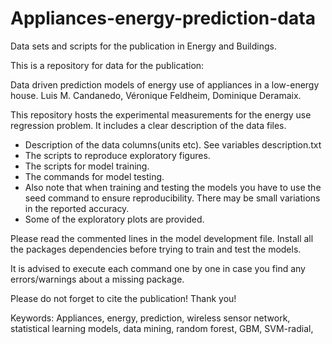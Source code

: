# Appliances-energy-prediction-data
Data sets and scripts for the publication in Energy and Buildings.  

This is a repository for data for the publication:

Data driven prediction models of energy use of appliances in a low-energy house. Luis M. Candanedo, Véronique Feldheim, Dominique Deramaix.

This repository hosts the experimental measurements for the energy use regression problem. 
It includes a clear description of the data files.

* Description of the data columns(units etc). See variables description.txt
* The scripts to reproduce exploratory figures.
* The scripts for model training.
* The commands for model testing.
*  Also note that when training and testing the models you have to use the seed command to ensure reproducibility. There may be small variations in the reported accuracy.
* Some of the exploratory plots are provided.

Please read the commented lines in the model development file. Install all the packages dependencies before trying to train and test the models.

It is advised to execute each command one by one in case you find any errors/warnings about a missing package.

Please do not forget to cite the publication! Thank you!

Keywords: Appliances, energy, prediction, wireless sensor network, statistical learning models, data mining,
          random forest, GBM, SVM-radial, 
